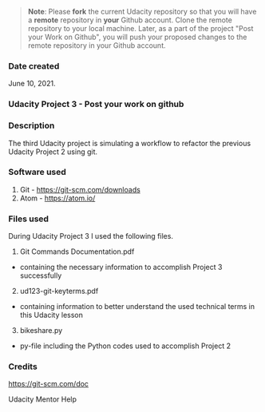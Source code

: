 >**Note**: Please **fork** the current Udacity repository so that you will have a **remote** repository in **your** Github account. Clone the remote repository to your local machine. Later, as a part of the project "Post your Work on Github", you will push your proposed changes to the remote repository in your Github account.

### Date created
June 10, 2021.

### Udacity Project 3 - Post your work on github

### Description
The third Udacity project is simulating a workflow to refactor the previous Udacity Project 2 using git.

### Software used
1. Git - https://git-scm.com/downloads
2. Atom - https://atom.io/

### Files used
During Udacity Project 3 I used the following files.

1. Git Commands Documentation.pdf
  * containing the necessary information to accomplish Project 3 successfully

2. ud123-git-keyterms.pdf
  * containing information to better understand the used technical terms in this Udacity lesson

3. bikeshare.py
  * py-file including the Python codes used to accomplish Project 2

### Credits
https://git-scm.com/doc

Udacity Mentor Help
